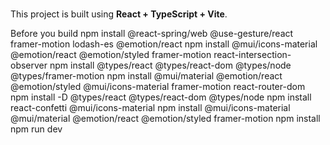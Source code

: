 #

This project is built using **React + TypeScript + Vite**.

Before you build 
npm install @react-spring/web @use-gesture/react framer-motion lodash-es @emotion/react
npm install @mui/icons-material @emotion/react @emotion/styled framer-motion react-intersection-observer
npm install @types/react @types/react-dom @types/node @types/framer-motion
npm install @mui/material @emotion/react @emotion/styled @mui/icons-material framer-motion react-router-dom
npm install -D @types/react @types/react-dom @types/node
npm install react-confetti @mui/icons-material
npm install @mui/icons-material @mui/material @emotion/react @emotion/styled framer-motion
npm install
npm run dev
